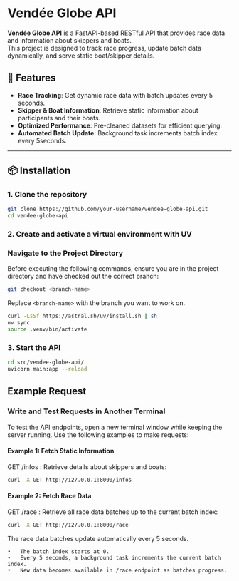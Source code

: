 # Vendée Globe API

**Vendée Globe API** is a FastAPI-based RESTful API that provides race data and information about skippers and boats.  
This project is designed to track race progress, update batch data dynamically, and serve static boat/skipper details.

## 🚀 Features
- **Race Tracking**: Get dynamic race data with batch updates every 5 seconds.
- **Skipper & Boat Information**: Retrieve static information about participants and their boats.
- **Optimized Performance**: Pre-cleaned datasets for efficient querying.
- **Automated Batch Update**: Background task increments batch index every 5seconds.

---

## 📦 Installation

### **1. Clone the repository**
```bash
git clone https://github.com/your-username/vendee-globe-api.git
cd vendee-globe-api
```

### **2. Create and activate a virtual environment with UV**

### **Navigate to the Project Directory**

Before executing the following commands, ensure you are in the project directory and have checked out the correct branch:

```bash
git checkout <branch-name>
``` 
Replace `<branch-name>` with the branch you want to work on.

```bash
curl -LsSf https://astral.sh/uv/install.sh | sh
uv sync
source .venv/bin/activate
```


### **3. Start the API**
```bash
cd src/vendee-globe-api/
uvicorn main:app --reload
```

## Example Request 
### **Write and Test Requests in Another Terminal**

To test the API endpoints, open a new terminal window while keeping the server running. Use the following examples to make requests:

#### Example 1: Fetch Static Information
GET /infos : Retrieve details about skippers and boats:
```bash
curl -X GET http://127.0.0.1:8000/infos
```

#### Example 2: Fetch Race Data
GET /race : Retrieve all race data batches up to the current batch index:
```bash
curl -X GET http://127.0.0.1:8000/race
```

The race data batches update automatically every 5 seconds.

	•	The batch index starts at 0.
	•	Every 5 seconds, a background task increments the current batch index.
	•	New data becomes available in /race endpoint as batches progress.


